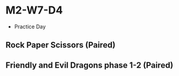 # M2-W7-D4

- Practice Day

## Rock Paper Scissors (Paired)

## Friendly and Evil Dragons phase 1-2 (Paired)
